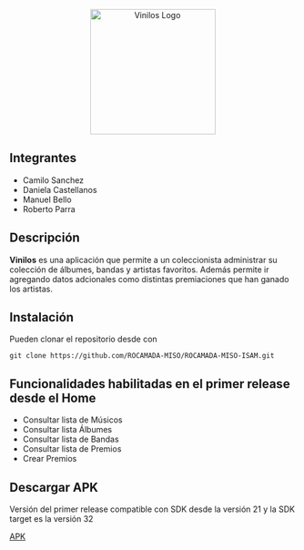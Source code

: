 <p align="center">
  <a href="https://github.com/ROCAMADA-MISO/ROCAMADA-MISO-ISAM/" target="blank"><img src="https://user-images.githubusercontent.com/78032463/200191327-4c4732a4-cfab-422a-bbc2-269461732939.svg" width="220" alt="Vinilos Logo" /></a>
</p>

## Integrantes

- Camilo Sanchez
- Daniela Castellanos
- Manuel Bello
- Roberto Parra

## Descripción
**Vinilos** es una aplicación que permite a un coleccionista administrar su colección de álbumes, bandas y artistas favoritos. Además permite ir agregando datos adcionales como distintas premiaciones que han ganado los artistas.

## Instalación

Pueden clonar el repositorio desde con

```
git clone https://github.com/ROCAMADA-MISO/ROCAMADA-MISO-ISAM.git
```

## Funcionalidades habilitadas en el primer release desde el Home

- Consultar lista de Músicos
- Consultar lista Álbumes
- Consultar lista de Bandas
- Consultar lista de Premios
- Crear Premios


## Descargar APK

Versión del primer release compatible con SDK desde la versión 21 y la SDK target es la versión 32

[APK](https://uniandes-my.sharepoint.com/:u:/g/personal/w_parrav_uniandes_edu_co/EZ3HLRadWNxAs0Xxh7YxpH4BFVwduQW1_KPmXp6FcaMP2w?e=TkzgXv)
